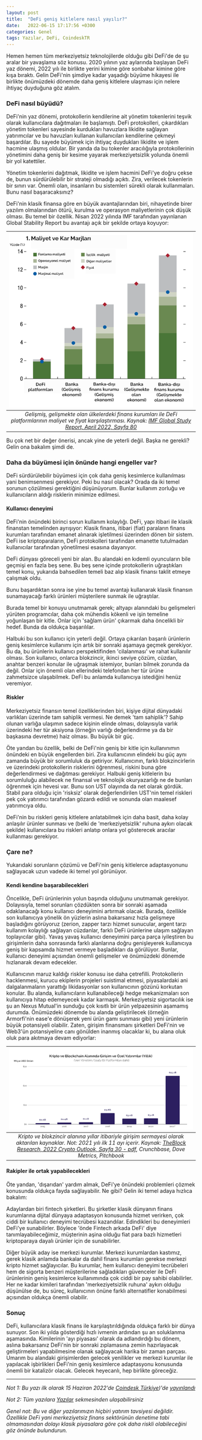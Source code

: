 ```yaml
---
layout: post
title:  "DeFi geniş kitlelere nasıl yayılır?"
date:   2022-06-15 17:17:56 +0300
categories: Genel
tags: Yazılar, DeFi, CoindeskTR
---
```


Hemen hemen tüm merkeziyetsiz teknolojilerde olduğu gibi DeFi'de de şu aralar bir yavaşlama söz konusu. 2020 yılının yaz aylarında başlayan DeFi yaz dönemi, 2022 yılı ile birlikte yerini kimine göre sonbahar kimine göre kışa bıraktı.  Gelin DeFi'nin şimdiye kadar yaşadığı büyüme hikayesi ile birlikte önümüzdeki dönemde daha geniş kitlelere ulaşması için nelere ihtiyaç duyduğuna göz atalım. 

### DeFi nasıl büyüdü?

DeFi'nin yaz dönemi, protokollerin kendilerine ait yönetim tokenlerini teşvik olarak kullanıcılara dağıtmaları ile başlamıştı. DeFi protokolleri, çıkardıkları yönetim tokenleri sayesinde kurdukları havuzlara likidite sağlayan yatırımcılar ve bu havuzları kullanan kullanıcıları kendilerine çekmeyi başardılar.  Bu sayede büyümek için ihtiyaç duydukları likidite ve işlem hacmine ulaşmış oldular. Bir yanda da bu tokenler aracılığıyla protokollerinin yönetimini daha geniş bir kesime yayarak merkeziyetsizlik yolunda önemli bir yol katettiler. 

Yönetim tokenlerini dağıtmak, likidite ve işlem hacmini DeFi'ye doğru çekse de, bunun sürdürülebilir bir strateji olmadığı açıktı. Zira, verilecek tokenlerin bir sınırı var. Önemli olan, insanların bu sistemleri sürekli olarak kullanmaları. Bunu nasıl başaracaksınız? 

DeFi'nin klasik finansa göre en büyük avantajlarından biri, nihayetinde birer yazılım olmalarından ötürü, kurulma  ve operasyon maliyetlerinin çok düşük olması. Bu temel bir özellik. Nisan 2022 yılında IMF tarafından yayınlanan Global Stability Report bu avantajı açık bir şekilde ortaya koyuyor:  

| ![imf_raporu](/assets/imf_global_stability_report_800.png)|
|:--:| 
| *Gelişmiş, gelişmekte olan ülkelerdeki finans kurumları ile DeFi platformlarının maliyet ve fiyat karşılaştırması. Kaynak: [IMF Global Study Report, April 2022, Sayfa 80](https://www.imf.org/en/Publications/GFSR/Issues/2022/04/19/global-financial-stability-report-april-2022)*|

Bu çok net bir değer önerisi, ancak yine de yeterli değil. Başka ne gerekli? Gelin ona bakalım şimdi de. 

### Daha da büyümesi için önünde hangi engeller var?

DeFi sürdürülebilir büyümesi için çok daha geniş kesimlerce kullanılması yani benimsenmesi gerekiyor. Peki bu nasıl olacak? Orada da iki temel sorunun çözülmesi gerektiğini düşünüyorum.  Bunlar kullanım zorluğu ve kullanıcıların aldığı risklerin minimize edilmesi. 

#### Kullanıcı deneyimi

DeFi'nin önündeki birinci sorun kullanım kolaylığı. DeFi, yapı itibari ile klasik finanstan temelinden ayrışıyor: Klasik finans, itibari (fiat) paraların finans kurumları tarafından emanet alınarak işletilmesi üzerinden dönen bir sistem. DeFi ise kriptoparaların, DeFi protokolleri tarafından emanette tutulmadan kullanıcılar tarafından yönetilmesi esasına dayanıyor.

DeFi dünyası göreceli yeni bir alan. Bu alandaki en kıdemli oyuncuların bile geçmişi en fazla beş sene. Bu beş sene içinde protokollerin uğraştıkları temel konu, yukarıda bahsedilen temeli baz alıp klasik finansı taklit etmeye çalışmak oldu. 

Bunu başardıktan sonra ise yine bu temel avantajı kullanarak klasik finansın sunamayacağı farklı ürünleri müşterilere sunmak ile uğraştılar.  

Burada temel bir konuyu unutmamak gerek; altyapı alanındaki bu gelişmeleri yürüten programcılar, daha çok mühendis kökenli ve işin temeline yoğunlaşan bir kitle. Onlar için 'sağlam ürün' çıkarmak daha öncelikli bir hedef. Bunda da oldukça başarılılar. 

Halbuki bu son kullanıcı için yeterli değil. Ortaya çıkarılan başarılı ürünlerin geniş kesimlerce kullanımı için artık bir sonraki aşamaya geçmek gerekiyor. Bu da, bu ürünlerin kullanıcı perspektifinden 'cilalanması' ve rahat kullanılır olması. Son kullanıcı, onlarca blokzincir, ikinci seviye çözüm, cüzdan, anahtar benzeri konular ile uğraşmak istemiyor, bunları bilmek zorunda da değil. Onlar için önemli olan ellerindeki telefondan her tür ürüne zahmetsizce ulaşabilmek. DeFi bu anlamda kullanıcıya istediğini henüz veremiyor. 

#### Riskler

Merkeziyetsiz finansın temel özelliklerinden biri, kişiye dijital dünyadaki varlıkları üzerinde tam sahiplik vermesi. Ne demek 'tam sahiplik'? Sahip olunan varlığa ulaşımın sadece kişinin elinde olması, dolayısıyla varlık üzerindeki her tür aksiyona (örneğin varlığı değerlendirme ya da bir başkasına devretme) haiz olması. Bu büyük bir güç. 

Öte yandan bu özellik, belki de DeFi'nin geniş bir kitle için kullanınımın önündeki en büyük engellerden biri. Zira kullanıcının elindeki bu güç aynı zamanda büyük bir sorumluluk da getiriyor. Kullanıcının, farklı blokzincirlerin ve üzerindeki protokollerin risklerini öğrenmesi, riskini buna göre değerlendirmesi ve dağıtması gerekiyor. Halbuki geniş kitlelerin bu sorumluluğu alabilecek ne finansal ve teknolojik okuryazarlığı ne de bunları öğrenmek için hevesi var. Bunu son UST olayında da net olarak gördük. Stabil para olduğu için 'risksiz' olarak değerlendirilen UST'nin temel riskleri pek çok yatırımcı tarafından gözardı edildi ve sonunda olan maalesef yatırımcıya oldu. 

DeFi'nin bu riskleri geniş kitlelere anlatabilmek için daha basit, daha kolay anlaşılır ürünler sunması ve (belki de 'merkeziyetsizlik' ruhuna aykırı olacak şekilde) kullanıcılara bu riskleri anlatıp onlara yol gösterecek aracılar kullanması gerekiyor. 

### Çare ne?

Yukarıdaki sorunların çözümü ve DeFi'nin geniş kitlelerce adaptasyonunu sağlayacak uzun vadede iki temel yol görünüyor.  

#### Kendi kendine başarabilecekleri

Öncelikle, DeFi ürünlerinin yolun başında olduğunu unutmamak gerekiyor. Dolayısıyla, temel sorunları çözdükten sonra bir sonraki aşamada odaklanacağı konu kullanıcı deneyimini artırmak olacak. Burada, özellikle son kullanıcıya yönelik ön yüzlerin aslına bakarsanız hızla gelişmeye başladığını görüyoruz (zerion, zapper tarzı hizmet sunucular, argent tarzı kullanım kolaylığı sağlayan cüzdanlar, farklı DeFi ürünlerine ulaşım sağlayan toplayıcılar gibi). Yavaş yavaş kullanıcı deneyimini parça parça iyileştiren bu girişimlerin daha sonrasında farklı alanlarına doğru genişleyerek kullanıcıya geniş bir kapsamda hizmet vermeye başladıkları da görülüyor. Bunlar, kullanıcı deneyimi açısından önemli gelişmeler ve önümüzdeki dönemde hızlanarak devam edecekler. 

Kullanıcının maruz kaldığı riskler konusu ise daha çetrefilli. Protokollerin hacklenmesi, kurucu ekiplerin projeleri suistimal etmesi, piyasalardaki ani dalgalanmaların yarattığı likidasyonlar son kullanıcının gözünü korkutan konular. Bu alanda, kullanıcıların kullanabileceği hedge mekanizmaları son kullanıcıya hitap edemeyecek kadar karmaşık. Merkeziyetsiz sigortacılık ise şu an Nexus Mutual'in sunduğu çok kısıtlı bir ürün yelpazesinin aşamamış durumda. Önümüzdeki dönemde bu alanda geliştirilecek (örneğin Armorfi'nin ease'e dönüşerek yeni ürün gamı sunması gibi) yeni ürünlerin büyük potansiyeli olabilir.  Zaten, girişim finansmanı şirketleri DeFi'nin ve Web3'ün potansiyeline canı gönülden inanmış olacaklar ki, bu alana oluk oluk para akıtmaya devam ediyorlar: 

| ![the_block_ventures](/assets/Theblock_verture_investments_800.png)|
|:--:| 
| *Kripto ve blokzincir alanına yıllar itibariyle girişim sermayesi olarak aktarılan kaynaklar. Not: 2021 yılı ilk 11 ayı içerir. Kaynak: [TheBlock Research, 2022 Crypto Outlook, Sayfa 30 - pdf](https://www.tbstat.com/wp/uploads/2021/12/The-Block-Research-2022-Digital-Asset-Outlook.v2.pdf), Crunchbase, Dove Metrics, Pitchbook*|

#### Rakipler ile ortak yapabilecekleri

Öte yandan, 'dışarıdan' yardım almak, DeFi'ye önündeki problemleri çözmek konusunda oldukça fayda sağlayabilir. Ne gibi? Gelin iki temel adaya hızlıca bakalım: 

Adaylardan biri fintech şirketleri. Bu şirketler klasik dünyanın finans kurumlarına dijital dünyaya adaptasyon konusunda hizmet verirken, çok ciddi bir kullanıcı deneyimi tecrübesi kazandılar. Edindikleri bu deneyimleri DeFi'ye sunabilirler. Böylece 'önde Fintech arkada DeFi' diye tanımlayabileceğimiz, müşterinin aşina olduğu fiat para bazlı hizmetleri kriptoparaya dayalı ürünler için de sunabilirler.

Diğer büyük aday ise merkezi kurumlar. Merkezi kurumlardan kastımız, gerek klasik anlamda bankalar da dahil finans kurumları gerekse merkezi kripto hizmet sağlayıcılar. Bu kurumlar, hem kullanıcı deneyimi tecrübeleri hem de sigorta benzeri müşterilerine sağladıkları güvenceler ile DeFi ürünlerinin geniş kesimlerce kullanımında çok ciddi bir pay sahibi olabilirler. Her ne kadar kimileri tarafından 'merkeziyetsizlik ruhuna' aykırı olduğu düşünülse de, bu süreç, kullanıcının önüne farklı alternatifler konabilmesi açısından oldukça önemli olabilir.

### Sonuç 
DeFi, kullanıcılara klasik finans ile karşılaştırıldığında oldukça farklı bir dünya sunuyor. Son iki yılda gösterdiği hızlı ivmenin ardından şu an soluklanma aşamasında. Kimilerinin 'ayı piyasası' olarak da adlandırdığı bu dönem, aslına bakarsanız DeFi'nin bir sonraki zıplamasına zemin hazırlayacak geliştirmeleri yapabilmesine olanak sağlayacak harika bir zaman parçası. Umarım bu alandaki girişimlerden gelecek yenilikler ve merkezi kurumlar ile yapılacak işbirlikleri DeFi'nin geniş kesimlerce adaptasyonu konusunda önemli bir katalizör olacak. Gelecek heyecanlı, hep birlikte göreceğiz. 

---

*Not 1: Bu yazı ilk olarak 15 Haziran 2022'de [Coindesk Türkiye](https://www.coindeskturkiye.com/))'de [yayınlandı]()*

*Not 2: Tüm yazılara [Yazılar](/articles/) sekmesinden ulaşabilirsiniz*

*Genel not: Bu ve diğer yazılarımızın hiçbiri yatırım tavsiyesi değildir. Özellikle DeFi yani merkeziyetsiz finans sektörünün denetime tabi olmamasından dolayı klasik piyasalara göre çok daha riskli olabileceğini göz önünde bulundurun.*
